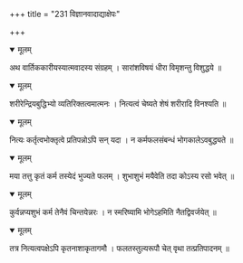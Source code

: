 +++
title = "231 विज्ञानवादाद्याक्षेपः"

+++


<details open><summary>मूलम्</summary>

अथ वार्तिककारीयस्यात्मवादस्य संग्रहम् । सारांशविषयं धीरा विमृशन्तु विशुद्धये ॥
</details>



<details open><summary>मूलम्</summary>

शरीरेन्द्रियबुद्धिभ्यो व्यतिरिक्तत्वमात्मनः । नित्यत्वं चेष्यते शेषं शरीरादि विनश्यति ॥
</details>



<details open><summary>मूलम्</summary>

नित्यः कर्तृत्वभोक्तृत्वे प्रतिपन्नोऽपि सन् यदा । न कर्मफलसंबन्धं भोगकालेऽवबुद्ध्यते ॥
</details>



<details open><summary>मूलम्</summary>

मया तत्तु कृतं कर्म तस्येदं भुज्यते फलम् । शुभाशुभं मयैवेति तदा कोऽस्य रसो भवेत् ॥
</details>



<details open><summary>मूलम्</summary>

कुर्वन्नप्यशुभं कर्म तेनैवं चिन्तयेन्नरः । न स्मरिष्यामि भोगेऽहमिति नैतद्विवर्जयेत् ॥
</details>



<details open><summary>मूलम्</summary>

तत्र नित्यत्वपक्षेऽपि कृतनाशाकृतागमौ । फलतस्तुल्यरूपौ चेत् वृथा तत्प्रतिपादनम् ॥
</details>

